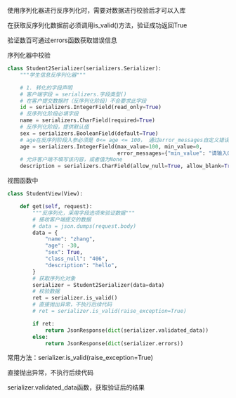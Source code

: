 使用序列化器进行反序列化时，需要对数据进行校验后才可以入库

在获取反序列化数据前必须调用is_valid()方法，验证成功返回True

验证数百可通过errors函数获取错误信息



序列化器中校验

```python
class Student2Serializer(serializers.Serializer):
    """学生信息反序列化器"""

    # 1. 转化的字段声明
    # 客户端字段 = serializers.字段类型()
    # 在客户提交数据时（反序列化阶段）不会要求此字段
    id = serializers.IntegerField(read_only=True)
    # 反序列化阶段必填字段
    name = serializers.CharField(required=True)
    # 反序列化阶段，提供默认值
    sex = serializers.BooleanField(default=True)
    # age在反序列阶段入参必须是 0<= age <= 100， 通过error_messages自定义错误信息
    age = serializers.IntegerField(max_value=100, min_value=0,
                                   error_messages={"min_value": "请输入0~100", "max_value": "输入过大"})
    # 允许客户端不填写该内容，或者值为None
    description = serializers.CharField(allow_null=True, allow_blank=True)
```

视图函数中

```python
class StudentView(View):

    def get(self, request):
        """反序列化，采用字段选项来验证数据"""
        # 接收客户端提交的数据
        # data = json.dumps(request.body)
        data = {
            "name": "zhang",
            "age": -30,
            "sex": True,
            "class_null": "406",
            "description": "hello",
        }
        # 获取序列化对象
        serializer = Student2Serializer(data=data)
        # 校验数据
        ret = serializer.is_valid()
        # 直接抛出异常，不执行后续代码
        # ret = serializer.is_valid(raise_exception=True)

        if ret:
            return JsonResponse(dict(serializer.validated_data))
        else:
            return JsonResponse(dict(serializer.errors))
```

常用方法：serializer.is_valid(raise_exception=True)

直接抛出异常，不执行后续代码

serializer.validated_data函数，获取验证后的结果